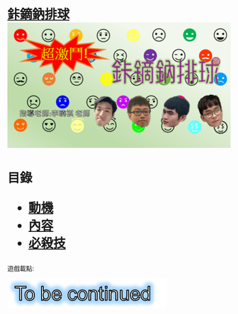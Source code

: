 <html>
<head>
 <title>鉲鏑鈉排球</title>
  <style>
</style>
 </head>

<body>
<h1>
  <a href="https://jafarwu.github.io/"> 鉲鏑鈉排球</a>
 <img src="鉲鏑鈉封面.png">
 </h1>
 
  <p> </p>
 <h1>
 目錄
  
 <ul class="drop-down-menu">
  <a href="https://jafarwu.github.io/motivation/"> <li>動機</li> </a>
  <a href="https://jafarwu.github.io/content/"> <li>內容</li> </a>
  <a href="https://https://jafarwu.github.io/nirvana/"> <li>必殺技</li> </a>
  </ul>
</h1>

  <p> </p>
  遊戲載點:
   <p> </p>
<img src="ToBeContinued.png">  
   <p> </p>
    
</body>
</html> 
